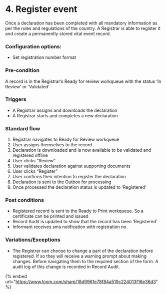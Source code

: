 # 4. Register event

Once a declaration has been completed with all mandatory information as per the rules and regulations of the country. A Registrar is able to register it and create a permanently stored vital event record.

### **Configuration options:**

* Set registration number format

### **Pre-condition**

A record is in the Registrar’s Ready for review workqueue with the status ‘In Review’ or ‘Validated’

### **Triggers**

* A Registrar assigns and downloads the declaration
* A Registrar starts and completes a new declaration

### **Standard flow**

1. Registrar navigates to Ready for Review workqueue
2. User assigns themselves to the record
3. Declaration is downloaded and is now available to be validated and registered offline
4. User clicks “Review”
5. User validates declaration against supporting documents
6. User clicks “Register”
7. User confirms their intention to register the declaration
8. Declaration is sent to the Outbox for processing
9. Once processed the declaration status is updated to ‘Registered’

### **Post conditions**

* Registered record is sent to the Ready to Print workqueue. So a certificate can be printed and issued
* Record Audit is updated to show that the record has been ‘Registered’
* Informant receives sms notification with registration no.

### **Variations/Exceptions**

* The Registrar can choose to change a part of the declaration before registered. If so they will receive a warning prompt about making changes. Before navigating them to the required section of the form. A audit log of this change is recorded in Record Audit.

{% embed url="https://www.loom.com/share/18d9961e78f84a519c224013f16e36d3" %}
